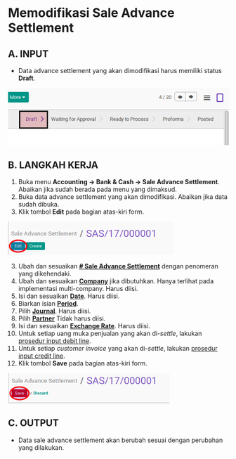 # Memodifikasi Sale Advance Settlement

## A. INPUT

* Data advance settlement yang akan dimodifikasi harus memiliki status **Draft**.

![](../../img/sale-advance-settlement/status-draft.png)

## B. LANGKAH KERJA

1. Buka menu **Accounting -> Bank & Cash -> Sale Advance Settlement**. Abaikan jika sudah berada pada menu yang dimaksud.
2. Buka data advance settlement yang akan dimodifikasi. Abaikan jika data sudah dibuka.
3. Klik tombol **Edit** pada bagian atas-kiri form.

![](../../img/sale-advance-settlement/tombol-edit.png)

3. Ubah dan sesuaikan **[# Sale Advance Settlement](./penjelasan.md#field-name)** dengan penomeran yang dikehendaki.
4. Ubah dan sesuaikan **[Company](./penjelasan.md#field-company)** jika dibutuhkan. Hanya terlihat pada implementasi multi-company. Harus diisi.
5. Isi dan sesuaikan **[Date](./penjelasan.md#field-date)**. Harus diisi.
6. Biarkan isian **[Period](./penjelasan.md#field-period)**.
7. Pilih **[Journal](./penjelasan.md#field-journal)**. Harus diisi.
8. Pilih **[Partner](./penjelasan.md#field-partner)** Tidak harus diisi.
9. Isi dan sesuaikan **[Exchange Rate](./penjelasan.md#field-exchange-rate)**. Harus diisi.
10. Untuk setiap uang muka penjualan yang akan di-*settle*, lakukan [prosedur input debit line](./debit-line.md).
11. <a name="langkah-11">Untuk</a> setiap *customer invoice* yang akan di-*settle*, lakukan [prosedur input credit line](./credit-line.md).
12. <a name="langkah-12">Klik</a> tombol **Save** pada bagian atas-kiri form.

![](../../img/sale-advance-settlement/tombol-edit-save.png)

## C. OUTPUT

* Data sale advance settlement akan berubah sesuai dengan perubahan yang dilakukan.
